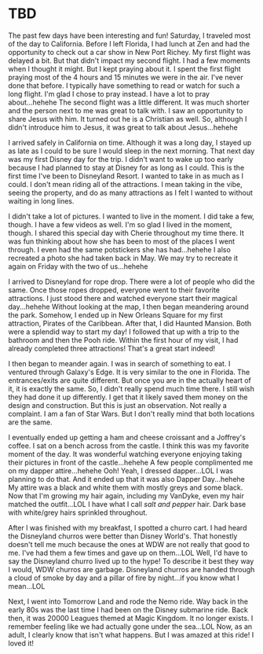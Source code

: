 # TBD

The past few days have been interesting and fun! Saturday, I traveled most of the day to California. Before I left Florida, I had lunch at Zen and had the opportunity to check out a car show in New Port Richey. My first flight was delayed a bit. But that didn't impact my second flight. I had a few moments when I thought it might. But I kept praying about it. I spent the first flight praying most of the 4 hours and 15 minutes we were in the air. I've never done that before. I typically have something to read or watch for such a long flight. I'm glad I chose to pray instead. I have a lot to pray about...hehehe The second flight was a little different. It was much shorter and the person next to me was great to talk with. I saw an opportunity to share Jesus with him. It turned out he is a Christian as well. So, although I didn't introduce him to Jesus, it was great to talk about Jesus...hehehe

I arrived safely in California on time. Although it was a long day, I stayed up as late as I could to be sure I would sleep in the next morning. That next day was my first Disney day for the trip. I didn't want to wake up too early because I had planned to stay at Disney for as long as I could. This is the first time I've been to Disneyland Resort. I wanted to take in as much as I could. I don't mean riding all of the attractions. I mean taking in the vibe, seeing the property, and do as many attractions as I felt I wanted to without waiting in long lines.

I didn't take a lot of pictures. I wanted to live in the moment. I did take a few, though. I have a few videos as well. I'm so glad I lived in the moment, though. I shared this special day with Cherie throughout my time there. It was fun thinking about how she has been to most of the places I went through. I even had the same potstickers she has had...hehehe I also recreated a photo she had taken back in May. We may try to recreate it again on Friday with the two of us...hehehe

I arrived to Disneyland for rope drop. There were a lot of people who did the same. Once those ropes dropped, everyone went to their favorite attractions. I just stood there and watched everyone start their magical day...hehehe Without looking at the map, I then began meandering around the park. Somehow, I ended up in New Orleans Square for my first attraction, Pirates of the Caribbean. After that, I did Haunted Mansion. Both were a splendid way to start my day! I followed that up with a trip to the bathroom and then the Pooh ride. Within the first hour of my visit, I had already completed three attractions! That's a great start indeed!

I then began to meander again. I was in search of something to eat. I ventured through Galaxy's Edge. It is very similar to the one in Florida. The entrances/exits are quite different. But once you are in the actually heart of it, it is exactly the same. So, I didn't really spend much time there. I still wish they had done it up differently. I get that it likely saved them money on the design and construction. But this is just an observation. Not really a complaint. I am a fan of Star Wars. But I don't really mind that both locations are the same.

I eventually ended up getting a ham and cheese croissant and a Joffrey's coffee. I sat on a bench across from the castle. I think this was my favorite moment of the day. It was wonderful watching everyone enjoying taking their pictures in front of the castle...hehehe A few people complimented me on my dapper attire...hehehe Ooh! Yeah, I dressed dapper...LOL I was planning to do that. And it ended up that it was also Dapper Day...hehehe My attire was a black and white them with mostly greys and some black. Now that I'm growing my hair again, including my VanDyke, even my hair matched the outfit...LOL I have what I call *salt and pepper* hair. Dark base with white/grey hairs sprinkled throughout.

After I was finished with my breakfast, I spotted a churro cart. I had heard the Disneyland churros were better than Disney World's. That honestly doesn't tell me much because the ones at WDW are not really that good to me. I've had them a few times and gave up on them...LOL Well, I'd have to say the Disneyland churro lived up to the hype! To describe it best they way I would, WDW churros are garbage. Disneyland churros are handed through a cloud of smoke by day and a pillar of fire by night...if you know what I mean...LOL

Next, I went into Tomorrow Land and rode the Nemo ride. Way back in the early 80s was the last time I had been on the Disney submarine ride. Back then, it was 20000 Leagues themed at Magic Kingdom. It no longer exists. I remember feeling like we had actually gone under the sea...LOL Now, as an adult, I clearly know that isn't what happens. But I was amazed at this ride! I loved it!

